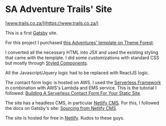 # SA Adventure Trails' Site

[www.trails.co.za/](https://www.trails.co.za/)

This is a first [Gatsby](https://www.gatsbyjs.org/) site.

For this project I purchased [this Adventures' template on Theme Forest](https://themeforest.net/item/adventures-adventures-and-tour-html-template/16057749).

I converted all the necessary HTML into JSX and used the existing styling that came with the template. I did some customizations with standard CSS but mostly through [Styled Components](https://www.styled-components.com/).

All the Javascript/Jquery logic had to be replaced with ReactJS logic.

The contact form logic is hosted on AWS. I used the [Serverless Framework](https://serverless.com/framework/) in combination with AWS's Lambda and EMS service. This is the tutorial I followed: [Building A Serverless Contact Form For Your Static Site](https://www.smashingmagazine.com/2018/05/building-serverless-contact-form-static-website/).

The site has a headless CMS, in particular [Netlify CMS](https://www.netlifycms.org/). For this, I followed the docs on Gatsby's site: [Sourcing from Netlify CMS](https://www.gatsbyjs.org/docs/sourcing-from-netlify-cms/#sourcing-from-netlify-cms).

The site is hosted for free in [Netlify](https://www.netlify.com/). Kudos to these guys.
